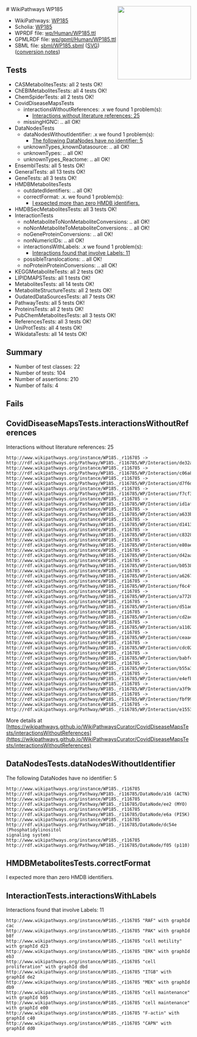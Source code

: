 <img style="float: right; width: 200px" src="../logo.png" />
# WikiPathways WP185

* WikiPathways: [WP185](https://identifiers.org/wikipathways:WP185)
* Scholia: [WP185](https://scholia.toolforge.org/wikipathways/WP185)
* WPRDF file: [wp/Human/WP185.ttl](../wp/Human/WP185.ttl)
* GPMLRDF file: [wp/gpml/Human/WP185.ttl](../wp/gpml/Human/WP185.ttl)
* SBML file: [sbml/WP185.sbml](../sbml/WP185.sbml) ([SVG](../sbml/WP185.svg)) ([conversion notes](../sbml/WP185.txt))

## Tests
* CASMetabolitesTests: all 2 tests OK!
* ChEBIMetabolitesTests: all 4 tests OK!
* ChemSpiderTests: all 2 tests OK!
* CovidDiseaseMapsTests
    * interactionsWithoutReferences: .x we found 1 problem(s):
        * [Interactions without literature references: 25](#9701cd05)
    * missingHGNC: .. all OK!
* DataNodesTests
    * dataNodesWithoutIdentifier: .x we found 1 problem(s):
        * [The following DataNodes have no identifier: 5](#d2d32fa4)
    * unknownTypes_knownDatasource: .. all OK!
    * unknownTypes: .. all OK!
    * unknownTypes_Reactome: .. all OK!
* EnsemblTests: all 5 tests OK!
* GeneralTests: all 13 tests OK!
* GeneTests: all 3 tests OK!
* HMDBMetabolitesTests
    * outdatedIdentifiers: .. all OK!
    * correctFormat: .x. we found 1 problem(s):
        * [I expected more than zero HMDB identifiers.](#ad154c1e)
* HMDBSecMetabolitesTests: all 3 tests OK!
* InteractionTests
    * noMetaboliteToNonMetaboliteConversions: .. all OK!
    * noNonMetaboliteToMetaboliteConversions: .. all OK!
    * noGeneProteinConversions: .. all OK!
    * nonNumericIDs: .. all OK!
    * interactionsWithLabels: .x we found 1 problem(s):
        * [Interactions found that involve Labels: 11](#fe97a8b9)
    * possibleTranslocations: .. all OK!
    * noProteinProteinConversions: .. all OK!
* KEGGMetaboliteTests: all 2 tests OK!
* LIPIDMAPSTests: all 1 tests OK!
* MetabolitesTests: all 14 tests OK!
* MetaboliteStructureTests: all 2 tests OK!
* OudatedDataSourcesTests: all 7 tests OK!
* PathwayTests: all 5 tests OK!
* ProteinsTests: all 2 tests OK!
* PubChemMetabolitesTests: all 3 tests OK!
* ReferencesTests: all 3 tests OK!
* UniProtTests: all 4 tests OK!
* WikidataTests: all 14 tests OK!


## Summary

* Number of test classes: 22
* Number of tests: 104
* Number of assertions: 210
* Number of fails: 4

## Fails

<a name="9701cd05" />

## CovidDiseaseMapsTests.interactionsWithoutReferences

Interactions without literature references: 25
```
http://www.wikipathways.org/instance/WP185._r116785 -> http://rdf.wikipathways.org/Pathway/WP185._r116785/WP/Interaction/de32a
http://www.wikipathways.org/instance/WP185._r116785 -> http://rdf.wikipathways.org/Pathway/WP185._r116785/WP/Interaction/c06a8
http://www.wikipathways.org/instance/WP185._r116785 -> http://rdf.wikipathways.org/Pathway/WP185._r116785/WP/Interaction/d7f6d
http://www.wikipathways.org/instance/WP185._r116785 -> http://rdf.wikipathways.org/Pathway/WP185._r116785/WP/Interaction/f7cf3
http://www.wikipathways.org/instance/WP185._r116785 -> http://rdf.wikipathways.org/Pathway/WP185._r116785/WP/Interaction/id1af80358
http://www.wikipathways.org/instance/WP185._r116785 -> http://rdf.wikipathways.org/Pathway/WP185._r116785/WP/Interaction/a633b
http://www.wikipathways.org/instance/WP185._r116785 -> http://rdf.wikipathways.org/Pathway/WP185._r116785/WP/Interaction/d1413
http://www.wikipathways.org/instance/WP185._r116785 -> http://rdf.wikipathways.org/Pathway/WP185._r116785/WP/Interaction/c8328
http://www.wikipathways.org/instance/WP185._r116785 -> http://rdf.wikipathways.org/Pathway/WP185._r116785/WP/Interaction/e80ae
http://www.wikipathways.org/instance/WP185._r116785 -> http://rdf.wikipathways.org/Pathway/WP185._r116785/WP/Interaction/d42aa
http://www.wikipathways.org/instance/WP185._r116785 -> http://rdf.wikipathways.org/Pathway/WP185._r116785/WP/Interaction/b0538
http://www.wikipathways.org/instance/WP185._r116785 -> http://rdf.wikipathways.org/Pathway/WP185._r116785/WP/Interaction/a6267
http://www.wikipathways.org/instance/WP185._r116785 -> http://rdf.wikipathways.org/Pathway/WP185._r116785/WP/Interaction/f6c4f
http://www.wikipathways.org/instance/WP185._r116785 -> http://rdf.wikipathways.org/Pathway/WP185._r116785/WP/Interaction/a7728
http://www.wikipathways.org/instance/WP185._r116785 -> http://rdf.wikipathways.org/Pathway/WP185._r116785/WP/Interaction/d51ad
http://www.wikipathways.org/instance/WP185._r116785 -> http://rdf.wikipathways.org/Pathway/WP185._r116785/WP/Interaction/cd2ac
http://www.wikipathways.org/instance/WP185._r116785 -> http://rdf.wikipathways.org/Pathway/WP185._r116785/WP/Interaction/a1102
http://www.wikipathways.org/instance/WP185._r116785 -> http://rdf.wikipathways.org/Pathway/WP185._r116785/WP/Interaction/ceaa4
http://www.wikipathways.org/instance/WP185._r116785 -> http://rdf.wikipathways.org/Pathway/WP185._r116785/WP/Interaction/cdc02
http://www.wikipathways.org/instance/WP185._r116785 -> http://rdf.wikipathways.org/Pathway/WP185._r116785/WP/Interaction/babfc
http://www.wikipathways.org/instance/WP185._r116785 -> http://rdf.wikipathways.org/Pathway/WP185._r116785/WP/Interaction/b55a3
http://www.wikipathways.org/instance/WP185._r116785 -> http://rdf.wikipathways.org/Pathway/WP185._r116785/WP/Interaction/e4efb
http://www.wikipathways.org/instance/WP185._r116785 -> http://rdf.wikipathways.org/Pathway/WP185._r116785/WP/Interaction/a3f9d
http://www.wikipathways.org/instance/WP185._r116785 -> http://rdf.wikipathways.org/Pathway/WP185._r116785/WP/Interaction/fbf99
http://www.wikipathways.org/instance/WP185._r116785 -> http://rdf.wikipathways.org/Pathway/WP185._r116785/WP/Interaction/e1553
```

More details at [https://wikipathways.github.io/WikiPathwaysCurator/CovidDiseaseMapsTests/interactionsWithoutReferences](https://wikipathways.github.io/WikiPathwaysCurator/CovidDiseaseMapsTests/interactionsWithoutReferences)

<a name="d2d32fa4" />

## DataNodesTests.dataNodesWithoutIdentifier

The following DataNodes have no identifier: 5
```
http://www.wikipathways.org/instance/WP185._r116785 http://rdf.wikipathways.org/Pathway/WP185._r116785/DataNode/a16 (ACTN)
http://www.wikipathways.org/instance/WP185._r116785 http://rdf.wikipathways.org/Pathway/WP185._r116785/DataNode/ee2 (MYO)
http://www.wikipathways.org/instance/WP185._r116785 http://rdf.wikipathways.org/Pathway/WP185._r116785/DataNode/e6a (PI5K)
http://www.wikipathways.org/instance/WP185._r116785 http://rdf.wikipathways.org/Pathway/WP185._r116785/DataNode/dc54e (Phosphatidylinositol
signaling system)
http://www.wikipathways.org/instance/WP185._r116785 http://rdf.wikipathways.org/Pathway/WP185._r116785/DataNode/f05 (p110)
```

<a name="ad154c1e" />

## HMDBMetabolitesTests.correctFormat

I expected more than zero HMDB identifiers.
<a name="fe97a8b9" />

## InteractionTests.interactionsWithLabels

Interactions found that involve Labels: 11
```
http://www.wikipathways.org/instance/WP185._r116785 "RAF" with graphId cac
http://www.wikipathways.org/instance/WP185._r116785 "PAK" with graphId b8f
http://www.wikipathways.org/instance/WP185._r116785 "cell motility" with graphId d23
http://www.wikipathways.org/instance/WP185._r116785 "ERK" with graphId eb3
http://www.wikipathways.org/instance/WP185._r116785 "cell proliferation" with graphId dbd
http://www.wikipathways.org/instance/WP185._r116785 "ITGB" with graphId de2
http://www.wikipathways.org/instance/WP185._r116785 "MEK" with graphId db9
http://www.wikipathways.org/instance/WP185._r116785 "cell maintenance" with graphId b05
http://www.wikipathways.org/instance/WP185._r116785 "cell maintenance" with graphId e00
http://www.wikipathways.org/instance/WP185._r116785 "F-actin" with graphId c40
http://www.wikipathways.org/instance/WP185._r116785 "CAPN" with graphId dd0
```

